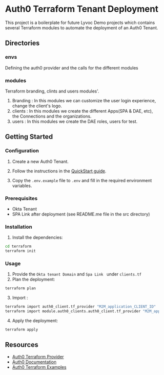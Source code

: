 # Auth0 Terraform Tenant Deployment
This project is a boilerplate for future Lyvoc Demo projects which contains several Terraform modules to automate the deployment of an Auth0 Tenant.

## Directories 
### envs 
 Defining the auth0 provider and the calls for the different modules 
### modules 
Terraform branding, clints and users modules'.
1. Branding : In this modules we can customize the user login experience, change the client's logo.
2. clients : In this modules we create the different Apps(SPA & DAE, etc), the Connections and the organizations.
3. users : In this modules we create the DAE roles, users for test.  

## Getting Started

### Configuration

1. Create a new Auth0 Tenant.

2. Follow the instructions in the [QuickStart guide](https://github.com/auth0/terraform-provider-auth0/blob/main/docs/guides/quickstart.md).

3. Copy the `.env.example` file to `.env` and fill in the required environment variables.

### Prerequisites
- Okta Tenant 
- SPA Link after deployment (see README.me file in the src directory)

### Installation

1. Install the dependencies:

```bash
cd terraform
terraform init
```

### Usage

1. Provide the `Okta tenant Domain` and `Spa Link ` under `clients.tf` 
2. Plan the deployment:
```bash
terraform plan
```

3. Import : 
```bash
terraform import auth0_client.tf_provider "M2M_application_CLIENT_ID" 
terraform import module.auth0_clients.auth0_client.tf_provider "M2M_application_CLIENT_ID"  
```

4. Apply the deployment:
```bash
terraform apply
```

## Resources

- [Auth0 Terraform Provider](https://registry.terraform.io/providers/auth0/auth0/latest/docs)
- [Auth0 Documentation](https://auth0.com/docs/deploy-monitor/auth0-terraform-provider)
- [Auth0 Terraform Examples](https://github.com/auth0/terraform-provider-auth0/tree/main/examples)
